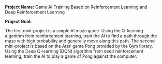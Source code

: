 **Project Name:** Game AI Training Based on Reinforcement Learning and Deep Reinforcement Learning

**Project Goal:** 

The first mini-project is a simple AI maze game. Using the Q-learning algorithm from reinforcement learning, train the AI to find a path through the maze with high probability and generally move along this path. The second mini-project is based on the Atari game Pong provided by the Gym library. Using the Deep Q-learning (DQN) algorithm from deep reinforcement learning, train the AI to play a game of Pong against the computer.

